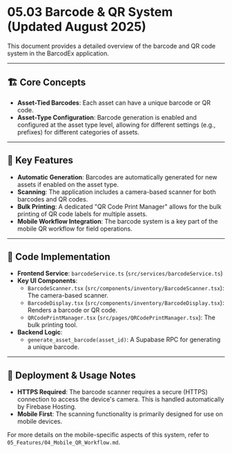 # 05.03 Barcode & QR System (Updated August 2025)

This document provides a detailed overview of the barcode and QR code system in the BarcodEx application.

---

## 🏗️ **Core Concepts**

-   **Asset-Tied Barcodes**: Each asset can have a unique barcode or QR code.
-   **Asset-Type Configuration**: Barcode generation is enabled and configured at the asset type level, allowing for different settings (e.g., prefixes) for different categories of assets.

---

## 🔑 **Key Features**

-   **Automatic Generation**: Barcodes are automatically generated for new assets if enabled on the asset type.
-   **Scanning**: The application includes a camera-based scanner for both barcodes and QR codes.
-   **Bulk Printing**: A dedicated "QR Code Print Manager" allows for the bulk printing of QR code labels for multiple assets.
-   **Mobile Workflow Integration**: The barcode system is a key part of the mobile QR workflow for field operations.

---

## 📂 **Code Implementation**

-   **Frontend Service**: `barcodeService.ts` (`src/services/barcodeService.ts`)
-   **Key UI Components**:
    -   `BarcodeScanner.tsx` (`src/components/inventory/BarcodeScanner.tsx`): The camera-based scanner.
    -   `BarcodeDisplay.tsx` (`src/components/inventory/BarcodeDisplay.tsx`): Renders a barcode or QR code.
    -   `QRCodePrintManager.tsx` (`src/pages/QRCodePrintManager.tsx`): The bulk printing tool.
-   **Backend Logic**:
    -   `generate_asset_barcode(asset_id)`: A Supabase RPC for generating a unique barcode.

---

## 🚀 **Deployment & Usage Notes**

-   **HTTPS Required**: The barcode scanner requires a secure (HTTPS) connection to access the device's camera. This is handled automatically by Firebase Hosting.
-   **Mobile First**: The scanning functionality is primarily designed for use on mobile devices.

For more details on the mobile-specific aspects of this system, refer to `05_Features/04_Mobile_QR_Workflow.md`.











